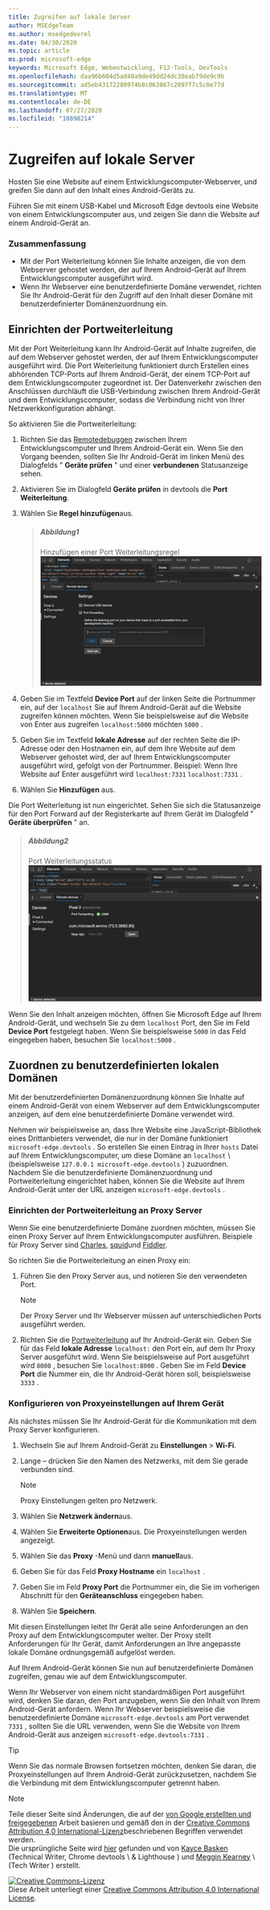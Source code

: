 ```yaml
---
title: Zugreifen auf lokale Server
author: MSEdgeTeam
ms.author: msedgedevrel
ms.date: 04/30/2020
ms.topic: article
ms.prod: microsoft-edge
keywords: Microsoft Edge, Webentwicklung, F12-Tools, DevTools
ms.openlocfilehash: daa96b604d5ad48a9de49dd24dc38eab79de9c9b
ms.sourcegitcommit: ad5eb43172280974b8c063867c2097f7c5c0e77d
ms.translationtype: MT
ms.contentlocale: de-DE
ms.lasthandoff: 07/27/2020
ms.locfileid: "10898214"
---
```

<!-- Copyright Kayce Basques 

   Licensed under the Apache License, Version 2.0 (the "License");
   you may not use this file except in compliance with the License.
   You may obtain a copy of the License at

       https://www.apache.org/licenses/LICENSE-2.0

   Unless required by applicable law or agreed to in writing, software
   distributed under the License is distributed on an "AS IS" BASIS,
   WITHOUT WARRANTIES OR CONDITIONS OF ANY KIND, either express or implied.
   See the License for the specific language governing permissions and
   limitations under the License.  -->  





# Zugreifen auf lokale Server   




Hosten Sie eine Website auf einem Entwicklungscomputer-Webserver, und greifen Sie dann auf den Inhalt eines Android-Geräts zu.  

Führen Sie mit einem USB-Kabel und Microsoft Edge devtools eine Website von einem Entwicklungscomputer aus, und zeigen Sie dann die Website auf einem Android-Gerät an.  

### Zusammenfassung  

*   Mit der Port Weiterleitung können Sie Inhalte anzeigen, die von dem Webserver gehostet werden, der auf Ihrem Android-Gerät auf Ihrem Entwicklungscomputer ausgeführt wird.  
*   Wenn Ihr Webserver eine benutzerdefinierte Domäne verwendet, richten Sie Ihr Android-Gerät für den Zugriff auf den Inhalt dieser Domäne mit benutzerdefinierter Domänenzuordnung ein.  

## Einrichten der Portweiterleitung   

Mit der Port Weiterleitung kann Ihr Android-Gerät auf Inhalte zugreifen, die auf dem Webserver gehostet werden, der auf Ihrem Entwicklungscomputer ausgeführt wird.  Die Port Weiterleitung funktioniert durch Erstellen eines abhörenden TCP-Ports auf Ihrem Android-Gerät, der einem TCP-Port auf dem Entwicklungscomputer zugeordnet ist.  Der Datenverkehr zwischen den Anschlüssen durchläuft die USB-Verbindung zwischen Ihrem Android-Gerät und dem Entwicklungscomputer, sodass die Verbindung nicht von Ihrer Netzwerkkonfiguration abhängt.  

So aktivieren Sie die Portweiterleitung:  

1.  Richten Sie das [Remotedebuggen][RemoteDebuggingGettingStarted] zwischen Ihrem Entwicklungscomputer und Ihrem Android-Gerät ein.  Wenn Sie den Vorgang beenden, sollten Sie Ihr Android-Gerät im linken Menü des Dialogfelds " **Geräte prüfen** " und einer **verbundenen** Statusanzeige sehen.  
1.  Aktivieren Sie im Dialogfeld **Geräte prüfen** in devtools die **Port Weiterleitung**.  
1.  Wählen Sie **Regel hinzufügen**aus.  
    
    > ##### Abbildung1  
    > Hinzufügen einer Port Weiterleitungsregel  
    > ![Hinzufügen einer Port Weiterleitungsregel][ImageAddRule]  
    
1.  Geben Sie im Textfeld **Device Port** auf der linken Seite die Portnummer ein, auf der `localhost` Sie auf Ihrem Android-Gerät auf die Website zugreifen können möchten.  Wenn Sie beispielsweise auf die Website von Enter aus zugreifen `localhost:5000` möchten `5000` .  
1.  Geben Sie im Textfeld **lokale Adresse** auf der rechten Seite die IP-Adresse oder den Hostnamen ein, auf dem Ihre Website auf dem Webserver gehostet wird, der auf Ihrem Entwicklungscomputer ausgeführt wird, gefolgt von der Portnummer.  Beispiel: Wenn Ihre Website auf Enter ausgeführt wird `localhost:7331` `localhost:7331` .  
1.  Wählen Sie **Hinzufügen** aus.  

Die Port Weiterleitung ist nun eingerichtet.  Sehen Sie sich die Statusanzeige für den Port Forward auf der Registerkarte auf Ihrem Gerät im Dialogfeld " **Geräte überprüfen** " an.  

> ##### Abbildung2  
> Port Weiterleitungsstatus  
> ![Port Weiterleitungsstatus][ImagePortForwardingStatus]  

Wenn Sie den Inhalt anzeigen möchten, öffnen Sie Microsoft Edge auf Ihrem Android-Gerät, und wechseln Sie zu dem `localhost` Port, den Sie im Feld **Device Port** festgelegt haben.  Wenn Sie beispielsweise `5000` in das Feld eingegeben haben, besuchen Sie `localhost:5000` .  

## Zuordnen zu benutzerdefinierten lokalen Domänen   

Mit der benutzerdefinierten Domänenzuordnung können Sie Inhalte auf einem Android-Gerät von einem Webserver auf dem Entwicklungscomputer anzeigen, auf dem eine benutzerdefinierte Domäne verwendet wird.  

Nehmen wir beispielsweise an, dass Ihre Website eine JavaScript-Bibliothek eines Drittanbieters verwendet, die nur in der Domäne funktioniert `microsoft-edge.devtools` .  So erstellen Sie einen Eintrag in Ihrer `hosts` Datei auf Ihrem Entwicklungscomputer, um diese Domäne an `localhost` \ (beispielsweise `127.0.0.1 microsoft-edge.devtools` \) zuzuordnen.  Nachdem Sie die benutzerdefinierte Domänenzuordnung und Portweiterleitung eingerichtet haben, können Sie die Website auf Ihrem Android-Gerät unter der URL anzeigen `microsoft-edge.devtools` .  

### Einrichten der Portweiterleitung an Proxy Server  

Wenn Sie eine benutzerdefinierte Domäne zuordnen möchten, müssen Sie einen Proxy Server auf Ihrem Entwicklungscomputer ausführen.  Beispiele für Proxy Server sind [Charles][CharlesWebDebuggingProxy], [squid][SquidOptimisingWebDelivery]und [Fiddler][FiddlerWebDebuggingProxy].  

So richten Sie die Portweiterleitung an einen Proxy ein:  

1.  Führen Sie den Proxy Server aus, und notieren Sie den verwendeten Port.  
    
    > [!NOTE]
    > Der Proxy Server und Ihr Webserver müssen auf unterschiedlichen Ports ausgeführt werden.  
    
1.  Richten Sie die [Portweiterleitung](#set-up-port-forwarding) auf Ihr Android-Gerät ein.  Geben Sie für das Feld **lokale Adresse** `localhost:` den Port ein, auf dem Ihr Proxy Server ausgeführt wird.  Wenn Sie beispielsweise auf Port ausgeführt wird `8000` , besuchen Sie `localhost:8000` .  Geben Sie im Feld **Device Port** die Nummer ein, die Ihr Android-Gerät hören soll, beispielsweise `3333` .  

### Konfigurieren von Proxyeinstellungen auf Ihrem Gerät  

Als nächstes müssen Sie Ihr Android-Gerät für die Kommunikation mit dem Proxy Server konfigurieren.  

1.  Wechseln Sie auf Ihrem Android-Gerät zu **Einstellungen**  >  **Wi-Fi**.  
1.  Lange – drücken Sie den Namen des Netzwerks, mit dem Sie gerade verbunden sind.  
    
    > [!NOTE]
    > Proxy Einstellungen gelten pro Netzwerk.  
    
1.  Wählen Sie **Netzwerk ändern**aus.  
1.  Wählen Sie **Erweiterte Optionen**aus.  Die Proxyeinstellungen werden angezeigt.  
1.  Wählen Sie das **Proxy** -Menü und dann **manuell**aus.  
1.  Geben Sie für das Feld **Proxy Hostname** ein `localhost` .  
1.  Geben Sie im Feld **Proxy Port** die Portnummer ein, die Sie im vorherigen Abschnitt für den **Geräteanschluss** eingegeben haben.  
1.  Wählen Sie **Speichern**.  

Mit diesen Einstellungen leitet Ihr Gerät alle seine Anforderungen an den Proxy auf dem Entwicklungscomputer weiter.  Der Proxy stellt Anforderungen für Ihr Gerät, damit Anforderungen an Ihre angepasste lokale Domäne ordnungsgemäß aufgelöst werden.  

Auf Ihrem Android-Gerät können Sie nun auf benutzerdefinierte Domänen zugreifen, genau wie auf dem Entwicklungscomputer.  

Wenn Ihr Webserver von einem nicht standardmäßigen Port ausgeführt wird, denken Sie daran, den Port anzugeben, wenn Sie den Inhalt von Ihrem Android-Gerät anfordern.  Wenn Ihr Webserver beispielsweise die benutzerdefinierte Domäne `microsoft-edge.devtools` am Port verwendet `7331` , sollten Sie die URL verwenden, wenn Sie die Website von Ihrem Android-Gerät aus anzeigen `microsoft-edge.devtools:7331` .  

> [!TIP]
> Wenn Sie das normale Browsen fortsetzen möchten, denken Sie daran, die Proxyeinstellungen auf Ihrem Android-Gerät zurückzusetzen, nachdem Sie die Verbindung mit dem Entwicklungscomputer getrennt haben.  

<!--  -->  



<!-- image links -->  

[ImageAddRule]: /microsoft-edge/devtools-guide-chromium/media/remote-debugging-remote-devices-devices-port-forwarding-add-rule.msft.png "Abbildung 1: Hinzufügen einer Port Weiterleitungsregel"  
[ImagePortForwardingStatus]: /microsoft-edge/devtools-guide-chromium/media/remote-debugging-remote-devices-devices-port-forwarding-5000-edge-user-agent.msft.png "Abbildung 2: Port Weiterleitungsstatus"  

<!-- links -->  

[RemoteDebuggingGettingStarted]: /microsoft-edge/devtools-guide-chromium/remote-debugging/index "Erste Schritte mit dem Remote Debuggen von Android-Geräten"  

[CharlesWebDebuggingProxy]: https://www.charlesproxy.com "Charles Web Debugging-Proxy"  

[SquidOptimisingWebDelivery]: https://www.squid-cache.org "Squid: Optimieren der Web-Zustellung"  

[FiddlerWebDebuggingProxy]: https://www.telerik.com/fiddler "Fiddler-Free Web Debugging Proxy"  

> [!NOTE]
> Teile dieser Seite sind Änderungen, die auf der [von Google erstellten und freigegebenen][GoogleSitePolicies] Arbeit basieren und gemäß den in der [Creative Commons Attribution 4,0 International-Lizenz][CCA4IL]beschriebenen Begriffen verwendet werden.  
> Die ursprüngliche Seite wird [hier](https://developers.google.com/web/tools/chrome-devtools/remote-debugging/local-server) gefunden und von [Kayce Basken][KayceBasques] (Technical Writer, Chrome devtools \ & Lighthouse \) und [Meggin Kearney][MegginKearney] \ (Tech Writer \) erstellt.  

[![Creative Commons-Lizenz][CCby4Image]][CCA4IL]  
Diese Arbeit unterliegt einer [Creative Commons Attribution 4.0 International License][CCA4IL].  

[CCA4IL]: https://creativecommons.org/licenses/by/4.0  
[CCby4Image]: https://i.creativecommons.org/l/by/4.0/88x31.png  
[GoogleSitePolicies]: https://developers.google.com/terms/site-policies  
[KayceBasques]: https://developers.google.com/web/resources/contributors/kaycebasques  
[MegginKearney]: https://developers.google.com/web/resources/contributors/megginkearney  
